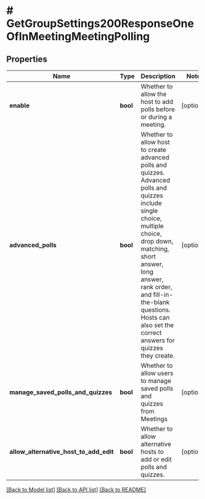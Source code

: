 # # GetGroupSettings200ResponseOneOfInMeetingMeetingPolling

## Properties

Name | Type | Description | Notes
------------ | ------------- | ------------- | -------------
**enable** | **bool** | Whether to allow the host to add polls before or during a meeting. | [optional]
**advanced_polls** | **bool** | Whether to allow host to create advanced polls and quizzes. Advanced polls and quizzes include single choice, multiple choice, drop down, matching, short answer, long answer, rank order, and fill-in-the-blank questions. Hosts can also set the correct answers for quizzes they create. | [optional]
**manage_saved_polls_and_quizzes** | **bool** | Whether to allow users to manage saved polls and quizzes from Meetings | [optional]
**allow_alternative_host_to_add_edit** | **bool** | Whether to allow alternative hosts to add or edit polls and quizzes. | [optional]

[[Back to Model list]](../../README.md#models) [[Back to API list]](../../README.md#endpoints) [[Back to README]](../../README.md)
